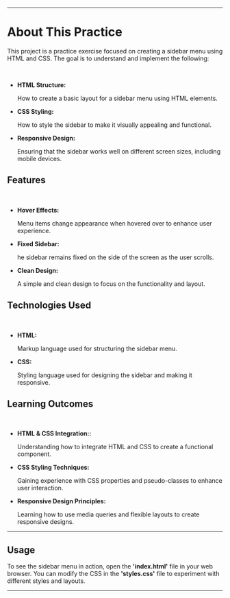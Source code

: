 <hr>
<h1>About This Practice</h1>
<p>This project is a practice exercise focused on creating a sidebar menu using HTML and CSS. The goal is to understand and implement the following:</p>
<br>
<ul>
<li><b>HTML Structure:</b></li><p>How to create a basic layout for a sidebar menu using HTML elements.</p>

<li> <b>CSS Styling:</b></li><p>How to style the sidebar to make it visually appealing and functional.</p>
<li><b>Responsive Design:</b> </li><p>Ensuring that the sidebar works well on different screen sizes, including mobile devices.</p>
</ul>
<h2>Features</h2>
<br>
<ul>
<li><b>Hover Effects:</b></li><p>Menu items change appearance when hovered over to enhance user experience.</p>

<li> <b>Fixed Sidebar:</b></li><p>he sidebar remains fixed on the side of the screen as the user scrolls.</p>
<li><b>Clean Design:</b> </li><p>A simple and clean design to focus on the functionality and layout.</p>
</ul>
<h2>Technologies Used</h2>
<br>
<ul>
<li><b>HTML:</b></li><p>Markup language used for structuring the sidebar menu.</p>

<li> <b>CSS:</b></li><p>Styling language used for designing the sidebar and making it responsive.</p>
</ul>
<h2>Learning Outcomes</h2>
<br>
<ul>
<li><b>HTML & CSS Integration::</b></li><p> Understanding how to integrate HTML and CSS to create a functional component.</p>

<li> <b>CSS Styling Techniques:</b></li><p>Gaining experience with CSS properties and pseudo-classes to enhance user interaction.</p>
<li><b>Responsive Design Principles:</b> </li><p>Learning how to use media queries and flexible layouts to create responsive designs.</p>
</ul>
<hr>
<h2>Usage</h2>
<p>To see the sidebar menu in action, open the <strong>'index.html'</strong> file in your web browser. You can modify the CSS in the <strong>'styles.css'</strong> file to experiment with different styles and layouts.</P>
<hr>